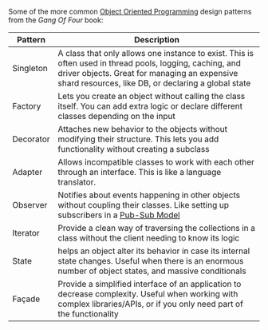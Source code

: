 

Some of the more common [Object Oriented Programming](C++/C++%20OOP.md) design patterns from the *Gang Of Four* book:

| Pattern | Description |
|---|---|
| Singleton | A class that only allows one instance to exist. This is often used in thread pools, logging, caching, and driver objects. Great for managing an expensive shard resources, like DB, or declaring a global state
| Factory | Lets you create an object without calling the class itself. You can add extra logic or declare different classes depending on the input |
| Decorator | Attaches new behavior to the objects without modifying their structure. This lets you add functionality without creating a subclass |
| Adapter | Allows incompatible classes to work with each other through an interface. This is like a language translator. |
| Observer | Notifies about events happening in other objects without coupling their classes. Like setting up subscribers in a [Pub-Sub Model](../Distributed%20Systems/Pub-Sub%20Model.md) |
| Iterator | Provide a clean way of traversing the collections in a class without the client needing to know its logic |
| State | helps an object alter its behavior in case its internal state changes. Useful when there is an enormous number of object states, and massive conditionals |
| Façade | Provide a simplified interface of an application to decrease complexity. Useful when working with complex libraries/APIs, or if you only need part of the functionality |
